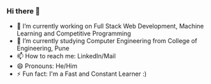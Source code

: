 ### Hi there 👋

<!--
**ShivamButale/ShivamButale** is a ✨ _special_ ✨ repository because its `README.md` (this file) appears on your GitHub profile.
-->

- 🔭 I’m currently working on Full Stack Web Development, Machine Learning and Competitive Programming
- 🌱 I’m currently studying Computer Engineering from College of Engineering, Pune
- 📫 How to reach me: LinkedIn/Mail
- 😄 Pronouns: He/Him
- ⚡ Fun fact: I'm a Fast and Constant Learner :)
